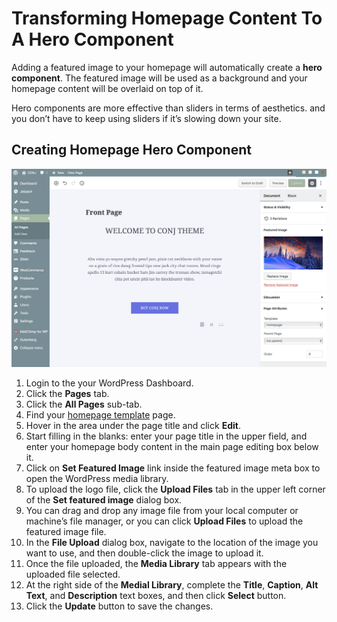# Transforming Homepage Content To A Hero Component

Adding a featured image to your homepage will automatically create a **hero component**. The featured image will be used as a background and your homepage content will be overlaid on top of it.

Hero components are more effective than sliders in terms of aesthetics. and you don’t have to keep using sliders if it’s slowing down your site.

## Creating Homepage Hero Component

![Creating Homepage Hero Component](img/creating-homepage-hero-component.png)

1. Login to the your WordPress Dashboard.
2. Click the **Pages** tab.
3. Click the **All Pages** sub-tab.
4. Find your [homepage template](create-and-set-static-homepage?id=create-homepage-template) page.
5. Hover in the area under the page title and click **Edit**.
6. Start filling in the blanks: enter your page title in the upper field, and enter your homepage body content in the main page editing box below it.
7. Click on **Set Featured Image** link inside the featured image meta box to open the WordPress media library.
8. To upload the logo file, click the **Upload Files** tab in the upper left corner of the **Set featured image** dialog box.
9. You can drag and drop any image file from your local computer or machine’s file manager, or you can click **Upload Files** to upload the featured image file.
10. In the **File Upload** dialog box, navigate to the location of the image you want to use, and then double-click the image to upload it.
11. Once the file uploaded, the **Media Library** tab appears with the uploaded file selected.
12. At the right side of the **Medial Library**, complete the **Title**, **Caption**, **Alt Text**, and **Description** text boxes, and then click **Select** button.
13. Click the **Update** button to save the changes.
